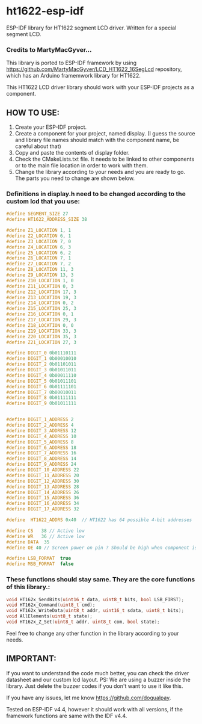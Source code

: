 # ht1622-esp-idf
ESP-IDF library for HT1622 segment LCD driver. Written for a special segment LCD.


### Credits to MartyMacGyver...
This library is ported to ESP-IDF framework by using https://github.com/MartyMacGyver/LCD_HT1622_16SegLcd repository, which has an Arduino framemwork library for HT1622. 

This HT1622 LCD driver library should work with your ESP-IDF projects as a component.



## HOW TO USE:
1. Create your ESP-IDF project.
2. Create a component for your project, named display. (I guess the source and library file names should match with the component name, be careful about that)
3. Copy and paste the contents of display folder. 
4. Check the CMakeLists.txt file. It needs to be linked to other components or to the main file location in order to work with them.
5. Change the library according to your needs and you are ready to go. The parts you need to change are shown below.

### Definitions in display.h need to be changed according to the custom lcd that you use:
```C
#define SEGMENT_SIZE 27
#define HT1622_ADDRESS_SIZE 38

#define Z1_LOCATION 1, 1
#define Z2_LOCATION 6, 1
#define Z3_LOCATION 7, 0
#define Z4_LOCATION 6, 3
#define Z5_LOCATION 6, 2
#define Z6_LOCATION 7, 1
#define Z7_LOCATION 7, 2
#define Z8_LOCATION 11, 3
#define Z9_LOCATION 13, 3
#define Z10_LOCATION 1, 0
#define Z11_LOCATION 0, 3
#define Z12_LOCATION 17, 3
#define Z13_LOCATION 19, 3
#define Z14_LOCATION 0, 2
#define Z15_LOCATION 25, 3
#define Z16_LOCATION 0, 1
#define Z17_LOCATION 29, 3
#define Z18_LOCATION 0, 0
#define Z19_LOCATION 33, 3
#define Z20_LOCATION 35, 3
#define Z21_LOCATION 27, 3

#define DIGIT_0 0b01110111
#define DIGIT_1 0b00010010
#define DIGIT_2 0b01101011
#define DIGIT_3 0b01011011
#define DIGIT_4 0b00011110
#define DIGIT_5 0b01011101
#define DIGIT_6 0b01111101
#define DIGIT_7 0b00010011
#define DIGIT_8 0b01111111
#define DIGIT_9 0b01011111


#define DIGIT_1_ADDRESS 2
#define DIGIT_2_ADDRESS 4
#define DIGIT_3_ADDRESS 12
#define DIGIT_4_ADDRESS 10
#define DIGIT_5_ADDRESS 8
#define DIGIT_6_ADDRESS 18
#define DIGIT_7_ADDRESS 16
#define DIGIT_8_ADDRESS 14
#define DIGIT_9_ADDRESS 24
#define DIGIT_10_ADDRESS 22
#define DIGIT_11_ADDRESS 20
#define DIGIT_12_ADDRESS 30
#define DIGIT_13_ADDRESS 28
#define DIGIT_14_ADDRESS 26
#define DIGIT_15_ADDRESS 36
#define DIGIT_16_ADDRESS 34
#define DIGIT_17_ADDRESS 32

#define  HT1622_ADDRS 0x40  // HT1622 has 64 possible 4-bit addresses

#define CS   38 // Active low
#define WR   36 // Active low
#define DATA  35
#define OE 40 // Screen power on pin ? Should be high when component is active.

#define LSB_FORMAT  true
#define MSB_FORMAT  false
```

### These functions should stay same. They are the core functions of this library.:
```C
void HT162x_SendBits(uint16_t data, uint8_t bits, bool LSB_FIRST);
void HT162x_Command(uint8_t cmd);
void HT162x_WriteData(uint8_t addr, uint16_t sdata, uint8_t bits);
void AllElements(uint8_t state);
void HT162x_Z_Set(uint8_t addr, uint8_t com, bool state);
```

Feel free to change any other function in the library according to your needs.

## IMPORTANT:
If you want to understand the code much better, you can check the driver datasheet and our custom lcd layout.
PS: We are using a buzzer inside the library. Just delete the buzzer codes if you don't want to use it like this.



If you have any issues, let me know https://github.com/dogualpay.


Tested on ESP-IDF v4.4, however it should work with all versions, if the framework functions are same with the IDF v4.4.
